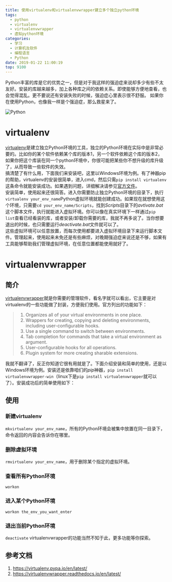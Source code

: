 ```yaml
---
title: 使用virtualenv和virtualenvwrapper建立多个独立python环境
tags:
  - python
  - virtualenv
  - virtualenvwrapper
  - 虚拟python环境
categories:
  - 学习
  - 计算机及软件
  - 编程语言
  - Python
date: 2019-01-22 11:00:19
top: 9100
---
```



Python丰富的库是它的优势之一，但是对于我这样的强迫症来说却多少有些不太友好。安装的库越来越多，加上各种库之间的依赖关系。即使能够方便地查看，也会觉得混乱。更不要说还有安装失败的时候，强迫症心里表示很不舒服。
如果你在使用Python，也像我一样是个强迫症，那么救星来了。

![Python](https://www.python.org/static/img/python-logo.png)
<!--more-->  

# virtualenv
[virtualenv](https://pypi.org/project/virtualenv/)是建立独立Python环境的工具，独立的Python环境在实际中是非常必要的。比如你的某个软件依赖某个库的版本1，另一个软件依赖这个库的版本2，如果你把这个库装在同一个python环境中，你很可能把某些你不想升级的库升级了，从而导致一些软件的失效。  
搞清楚了有什么用，下面我们来安装吧，这里以Windows环境为例。有了神器pip的帮助，virtualenv的安装很简单，进入cmd，然后只需`pip install virtualenv`这条命令就能安装成功。如果遇到问题，详细解决请参见[官方文件](https://virtualenv.pypa.io/en/latest/)。  
安装简单，使用起来还很简答。进入你需要防止独立Python环境的目录下，执行`virtualenv your_env_name`Python虚拟环境就能创建成功。如果现在就想使用这个环境，只需要`cd your_env_name/Scripts`，找到*Scripts*目录下的*avtivate.bat*这个脚本文件，执行就能进入虚拟环境。你可以像在真实环境下一样通过`pip list`查看已经看装的库，或者安装/卸载你需要的库，我就不再多说了。当你想要退出的时候，也只需要运行*deactivate.bat*文件就可以了。  
这些虚拟环境可以任意放置，而每次使用都要进入虚拟环境目录下来运行脚本文件。管理起来，使用起来未免还是有些麻烦，对晚期强迫症来说还是不够，如果有工具能够帮助我们管理虚拟环境，在任意位置都能使用就好了。  
# virtualenvwrapper
## 简介
[virtualenvwrapper](https://pypi.org/project/virtualenvwrapper/)就是你需要的管理软件，看名字就可以看出，它主要是对virtualenv的一些功能做了封装，方便我们使用。官方列出的功能如下：
> 1. Organizes all of your virtual environments in one place.
> 2. Wrappers for creating, copying and deleting environments, including user-configurable hooks.
> 3. Use a single command to switch between environments.
> 4. Tab completion for commands that take a virtual environment as argument.
> 5. User-configurable hooks for all operations.
> 6. Plugin system for more creating sharable extensions.

我就不翻译了，反正你知道它很有用就是了。下面介绍安装和简单的使用，还是以Windows环境为例。安装还是依靠咱们的*pip*神器，`pip install virtualenvwrapper-win`（linux下是`pip install virtualenvwrapper`就可以了）。安装成功后的简单使用如下：
## 使用
### 新建virtualenv
`mkvirtualenv your_env_name`，所有的Python环境会被集中放置在同一目录下，命令返回的内容会告诉你在哪里。
### 删除虚拟环境
`rmvirtualenv your_env_name`，用于删除某个指定的虚拟环境。
### 查看所有Python环境
`workon`
### 进入某个Python环境
`workon the_env_you_want_enter`
### 退出当前Python环境
`deactivate`
virtualenvwrapper的功能当然不知于此，更多功能等你探索。

## 参考文档

1. https://virtualenv.pypa.io/en/latest/
2. https://virtualenvwrapper.readthedocs.io/en/latest/

